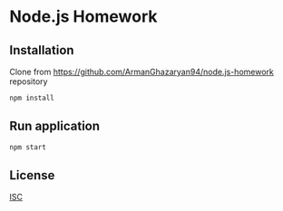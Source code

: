 # Node.js Homework

## Installation

Clone from https://github.com/ArmanGhazaryan94/node.js-homework repository

```bash
npm install
```

## Run application

```bash
npm start
```

## License
[ISC](https://choosealicense.com/licenses/ISC/)